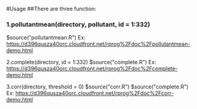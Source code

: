 #Usage
##There are three function:

### 1.pollutantmean(directory, pollutant, id = 1:332)
  $source("pollutantmean.R")
  Ex: https://d396qusza40orc.cloudfront.net/rprog%2Fdoc%2Fpollutantmean-demo.html

 2.complete(directory, id = 1:332)
  $source("complete.R")
  Ex: https://d396qusza40orc.cloudfront.net/rprog%2Fdoc%2Fcomplete-demo.html

 3.corr(directory, threshold = 0)
  $source("corr.R")
  $source("complete.R")
  Ex: https://d396qusza40orc.cloudfront.net/rprog%2Fdoc%2Fcorr-demo.html
